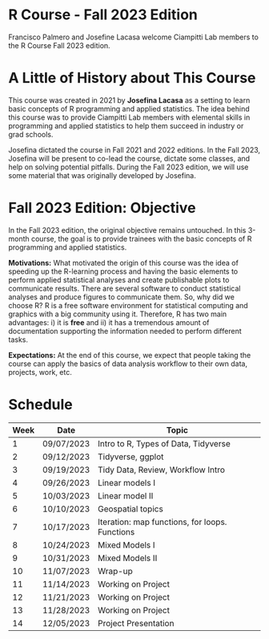 # R Course - Fall 2023 Edition
Francisco Palmero and Josefine Lacasa welcome Ciampitti Lab members to the R Course Fall 2023 edition.

# A Little of History about This Course
This course was created in 2021 by $\textbf{Josefina Lacasa}$ as a setting to learn basic concepts of R programming and applied statistics. The idea behind this course was to provide Ciampitti Lab members with elemental skills in programming and applied statistics to help them succeed in industry or grad schools.

Josefina dictated the course in Fall 2021 and 2022 editions. In the Fall 2023, Josefina will be present to co-lead the course, dictate some classes, and help on solving potential pitfalls. During the Fall 2023 edition, we will use some material that was originally developed by Josefina.

# Fall 2023 Edition: Objective
In the Fall 2023 edition, the original objective remains untouched. In this 3-month course, the goal is to provide trainees with the basic concepts of R programming and applied statistics.

$\textbf{Motivations:}$
What motivated the origin of this course was the idea of speeding up the R-learning process and having the basic elements to perform applied statistical analyses and create publishable plots to communicate results.
There are several software to conduct statistical analyses and produce figures to communicate them. So, why did we choose R?  R is a free software environment for statistical computing and graphics with a big community using it. Therefore, R has two main advantages: i) it is $\textbf{free}$ and ii) it has a tremendous amount of documentation supporting the information needed to perform different tasks.  

$\textbf{Expectations:}$
At the end of this course, we expect that people taking the course can apply the basics of data analysis workflow to their own data, projects, work, etc. 

# Schedule

|Week | Date | Topic |
| --- | ---- | ----- |
| 1   | 09/07/2023 | Intro to R, Types of Data, Tidyverse |
| 2   | 09/12/2023 | Tidyverse, ggplot |
| 3   | 09/19/2023 | Tidy Data, Review, Workflow Intro  |
| 4   | 09/26/2023 | Linear models I  |
| 5   | 10/03/2023 | Linear model II  |
| 6   | 10/10/2023 | Geospatial topics |
| 7   | 10/17/2023 | Iteration: map functions, for loops. Functions |
| 8   | 10/24/2023 | Mixed Models I  |
| 9   | 10/31/2023 | Mixed Models II  |
| 10  | 11/07/2023 |  Wrap-up |
| 11  | 11/14/2023 |  Working on Project |
| 12  | 11/21/2023 |  Working on Project |
| 13  | 11/28/2023 |  Working on Project |
| 14  | 12/05/2023 |  Project Presentation |


